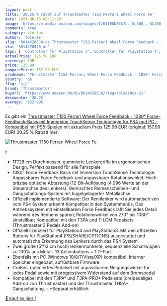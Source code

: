 ```yaml
---
layout: post
title: '20.25 % rabat auf Thrustmaster T150 Ferrari Wheel Force Fe'
date: 2021-06-13 09:11:20
image: 'https://m.media-amazon.com/images/I/61IE8NEfkTL._SL500_._SL400_.jpg'
comments: true
category: ofertas
author: 'tole.es'
slug: 'B014XZ85J0-de Thrustmaster T150 Ferrari Wheel Force Feedback - 1080°...'
sku: 'B014XZ85J0-de'
tags: [ 'Controller für PlayStation 3','Controller für PlayStation 4','Games','Games, Hardware & Zubehör für PC','Lenkräder für PC','Lenkräder für PlayStation 3','Lenkräder für PlayStation 4','PC-Gamecontroller','PlayStation 3','PlayStation 4','Veraltete Systeme & Micro-Konsolen','Zubehör für PC','Zubehör für PlayStation 4','Zubehör für Playstation 3','thrustmaster', ]
actualPrice: 125.99 EUR
currency: EUR
price: 125.99
comparePrice: 157.99 EUR
prodname: 'Thrustmaster T150 Ferrari Wheel Force Feedback - 1080° Force-Feedback-Basis mit Immersion TouchSense Technologie fur PS4 und PC - Kompatibel mit PS5-Spielen'
country: 'de'
flag: '🇩🇪'
brand: 'Thrustmaster'
buyurl: 'https://www.amazon.de/dp/B014XZ85J0/?tag=tolees0ca-21'
descuento: '20.25'
average: '122.995'
---
```


Es gibt ein [Thrustmaster T150 Ferrari Wheel Force Feedback - 1080° Force-Feedback-Basis mit Immersion TouchSense Technologie fur PS4 und PC - Kompatibel mit PS5-Spielen](https://www.amazon.de/dp/B014XZ85J0/?tag=tolees0ca-21) mit aktuellem Preis 125.99 EUR (original: 157.99 EUR) 20.25 % Rabatt hier:

[![Thrustmaster T150 Ferrari Wheel Force Fe](https://m.media-amazon.com/images/I/61IE8NEfkTL._SL500_._SL400_.jpg)](https://www.amazon.de/dp/B014XZ85J0/?tag=tolees0ca-21)

ℹ️:

- 11”/28 cm Durchmesser, gummierte Lenkergriffe im ergonomischen Design. Perfekt passend für alle Fahrspiele
- 1080° Force Feedback Basis mit Immersion TouchSense Technologie. Anpassbares Force Feedback und anpassbarer Rotationswinkel. Hoch-präzise optische Abtastung (12-Bit-Auflösung (4.096 Werte an der Steuerachse des Lenkers). Gemischtes Riemenscheiben- und Gangschaltungs-System mit kugelgelagerter Metallachse
- Offiziell implementierte Software: Der Rennlenker wird automatisch von vom PS4 System erkannt Kompatibel in den Systemmenüs; Das Antriebssystem mit einstellbarem Force Feedback läßt Sie jedes Detail während des Rennens spüren; Rotationswinkel von 270° bis 1080° einstellbar; Kompatibel mit den T3PA und T-LCM Pedalsets (Thrustmaster 3 Pedals Add-on)
- Offiziell lizenziert für PlayStation4 and PlayStation3. Mit den offiziellen Buttons für PlayStation4 (PS/SHARE/OPTIONS) ausgestattet und automatische Erkennung des Lenkers durch das PS4 System
- Zwei große (5”/13 cm hoch) lenkermontierte, sequenzielle Schaltwippen zu 100% aus Metall. 13 Actionbuttons + 1 D-Pad
- Ebenfalls mit PC (Windows 10/8/7/Vista/XP) kompatibel. Interner Speicher eingebaut, aufrüstbare Firmware
- Großes, optimiertes Pedalset mit anpassbarem Neigungswinkel für jedes Pedal sowie mit progressivem Widerstand auf dem Bremspedal
- Kompatibel mit den T3PA* und T3PA-PRO* Pedalsets (dreipedaliges Add-on von Thrustmaster) und der Thrustmaster TH8A* Gangschaltung. – *Separat erhältlich

[🛒 kauf es hier!!](https://www.amazon.de/dp/B014XZ85J0/?tag=tolees0ca-21)
